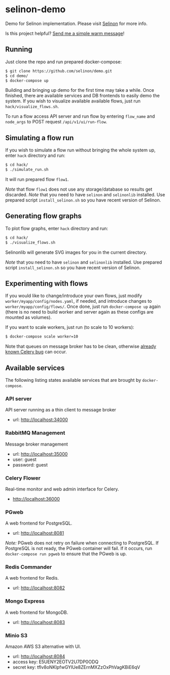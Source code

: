# selinon-demo

Demo for Selinon implementation. Please visit [Selinon](https://github.com/selinon/selinon) for more info.

Is this project helpful? [Send me a simple warm message](https://saythanks.io/to/fridex)!

## Running

Just clone the repo and run prepared docker-compose:

```bash
$ git clone https://github.com/selinon/demo.git
$ cd demo/
$ docker-compose up
```

Building and bringing up demo for the first time may take a while. Once finished, there are available services and DB frontends to easily demo the system. If you wish to visualize available available flows, just run `hack/visualize_flows.sh`.


To run a flow access API server and run flow by entering `flow_name` and `node_args` to POST request `/api/v1/ui/run-flow`.

## Simulating a flow run

If you wish to simulate a flow run without bringing the whole system up, enter `hack` directory and run:

```bash
$ cd hack/
$ ./simulate_run.sh
```

It will run prepared flow `flow1`.

*Note* that flow `flow1` does not use any storage/database so results get discarded.
*Note* that you need to have `selinon` and `selinonlib` installed. Use prepared script `install_selinon.sh` so you have recent version of Selinon.

## Generating flow graphs

To plot flow graphs, enter `hack` directory and run:

```bash
$ cd hack/
$ ./visualize_flows.sh
```

Selinonlib will generate SVG images for you in the current directory.

*Note* that you need to have `selinon` and `selinonlib` installed. Use prepared script `install_selinon.sh` so you have recent version of Selinon.

## Experimenting with flows

If you would like to change/introduce your own flows, just modify `worker/myapp/config/nodes.yaml`, if needed, and introduce changes to `worker/myapp/config/flows/`. Once done, just run `docker-compose up` again (there is no need to build worker and server again as these configs are mounted as volumes).

If you want to scale workers, just run (to scale to 10 workers):
```bash
$ docker-compose scale worker=10
```

Note that queues on message broker has to be clean, otherwise [already known Celery bug](https://github.com/celery/celery/issues/3539) can occur.

## Available services

The following listing states available services that are brought by `docker-compose`.

### API server

API server running as a thin client to message broker

 * url: [http://localhost:34000](http://localhost:34000)
 
### RabbitMQ Management

Message broker management

 * url: [http://localhost:35000](http://localhost:35000)
 * user: guest
 * password: guest
 
### Celery Flower

Real-time monitor and web admin interface for Celery.

 * [http://localhost:36000](http://localhost:36000)
 
### PGweb

A web frontend for PostgreSQL.

 * url: [http://localhost:8081](http://localhost:8081)
 
*Note:* PGweb does not retry on failure when connecting to PostgreSQL. If PostgreSQL is not ready, the PGweb container will fail. If it occurs, run `docker-compose run pgweb` to ensure that the PGweb is up.
 
### Redis Commander

A web frontend for Redis.

 * url: [http://localhost:8082](http://localhost:8082)
 
### Mongo Express

A web frontend for MongoDB.

 * url: [http://localhost:8083](http://localhost:8083)

### Minio S3

Amazon AWS S3 alternative with UI.

 * url: [http://localhost:8084](http://localhost:8084)
 * access key: E5UENY2EOTV2U7DP0ODQ
 * secret key: tfIv8oNKIpfwGYlUe8ZErnMXZzOxPhVagKBiE6qV
